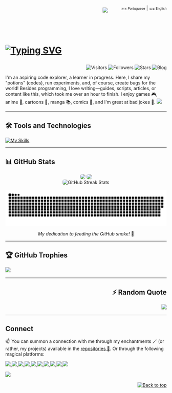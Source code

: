 <div align="right" id="top">
  <a href="https://github.com/SingeloDux" style="font-size: 10px; text-decoration: none;">🇵🇹 Portuguese</a> | 
  <a href="https://github.com/SingeloDux/SingeloDux/readme_en" style="font-size: 10px; text-decoration: none;">🇬🇧 English</a>
</div>
<img align="right" width="200px" style="margin-top:-10px" src="https://i.imgur.com/QhN9tAc.png">
</br></br></br></br>
<h1 align="left">
 
 [![Typing SVG](https://readme-typing-svg.herokuapp.com?color=fff&size=30&center=false&vCenter=true&width=600&lines=Hello,+I'm+Singelo+Dux!+👨‍💻;A+learner+and+enthusiast!;Feel+free+to+explore+and+contribute!+👻+)](https://git.io/typing-svg)
</h1>

<div align="right">

  <!-- ![pv](https://pageview.vercel.app/?github_user=SingeloDux) -->
  ![Visitors](https://hits.sh/github.com/SingeloDux.svg?style=flat-square&label=Visitors&color=blue&labelColor=black)
  ![Followers](https://img.shields.io/github/followers/SingeloDux?label=Followers&style=social)
  ![Stars](https://img.shields.io/github/stars/SingeloDux?style=social)
  ![Blog](https://img.shields.io/badge/Blog-SingeloDux-blue?style=flat&logo=blog)
  
</div>
<p> I'm an aspiring code explorer, a learner in progress. Here, I share my "potions" (codes), run experiments, and, of course, create bugs for the world! Besides programming, I love writing—guides, scripts, articles, or content like this, which took me over an hour to finish. I enjoy games 🎮, anime 🎥, cartoons 🎥, manga 📚, comics 📖, and I'm great at bad jokes 👻.
<img src="https://capsule-render.vercel.app/api?type=waving&color=gradient&height=80&section=footer"/>
</p>

---

## 🛠️  Tools and Technologies

[![My Skills](https://skillicons.dev/icons?i=linux,windows,git,github,stackoverflow,vscode,figma,c,py,php,mysql,sqlite,html,css,js,md,wordpress&theme=dark&perline=16)](https://singelodux.blogspot.com)

<!-- List here: https://github.com/tandpfun/skill-icons?tab=readme-ov-file#icons-list -->

---

## 📊 GitHub Stats

<div align="center">
  <!-- MY GITHUB STATS -->
    <img 
         src="https://github-readme-stats.vercel.app/api?username=SingeloDux&show_icons=true&hide_title=true&count_private=true&theme=blue-green&card_width=450" 
         style="max-width: 90%; height: auto; border-radius: 5px; vertical-align: top;" />
 <!-- MY TOP LANGUAGES -->
    <img  
         src="https://github-readme-stats.vercel.app/api/top-langs/?username=SingeloDux&layout=compact&langs_count=8&theme=blue-green&card_width=350" 
     style="max-width: 90%; height: auto; border-radius: 5px; vertical-align: top;" />
    </br>
   <div style="display: flex; justify-content: center; width: 90%;">
    <!-- Current Streak Stats -->
   <img 
     src="https://streak-stats.demolab.com?user=SingeloDux&theme=dark&border_radius=5&locale=en&card_width=800" 
     alt="GitHub Streak Stats" 
     style="max-width: 90%; height: auto; border-radius: 5px;" />
     
   </div>

</br>

<!-- SNAKE Updated -->
<picture>
  <source media="(prefers-color-scheme: dark)" srcset="https://raw.githubusercontent.com/SingeloDux/singelodux/output/github-contribution-grid-snake-dark.svg">
  <source media="(prefers-color-scheme: light)" srcset="https://raw.githubusercontent.com/SingeloDux/<singelodux/output/github-contribution-grid-snake.svg">
  <img alt="github contribution grid snake animation" src="https://raw.githubusercontent.com/SingeloDux/singelodux/output/github-contribution-grid-snake.svg">
</picture>
 </br> 
 
 _My dedication to feeding the GitHub snake!_ 🐍
 
</div>

---

## 🏆 GitHub Trophies

![](https://github-profile-trophy.vercel.app/?username=SingeloDux&theme=dark&no-frame=false&no-bg=true&margin-w=4)

---

<div align="right">
<!-- https://github.com/shravan20/github-readme-quotes -->
 
  ## ⚡ Random Quote
  
  ![](https://quotes-github-readme.vercel.app/api?type=horizontal&theme=dark&animation=grow_out_in)

</div>

---

## Connect

📫 You can summon a connection with me through my enchantments 🪄 (or rather, my projects) available in the [repositories 📂](https://github.com/SingeloDux?tab=repositories). Or through the following magical platforms:
</br>
<p align="left"> 
  <a href="mailto:singelodux@gmail.com" target="_blank">
    <img src="https://img.shields.io/badge/-Gmail-ff0000?style=plastic&logo=gmail&logoColor=white" /> 
  </a>
  <a href="https://singelodux.blogspot.com/" target="_blank">
    <img src="https://img.shields.io/badge/-LinkedIn-0A66C2?style=plastic&logo=linkedin&logoColor=white" /> 
    <img src="https://img.shields.io/badge/-Itch.io-1d1d1d?style=plastic&logo=itch.io&logoColor=white" /> 
    <img src="https://img.shields.io/badge/-GitHub-181717?style=plastic&logo=github&logoColor=white" /> 
    <img src="https://img.shields.io/badge/-MAL-00B5D6?style=plastic&logo=myanimelist&logoColor=white" />  
    <img src="https://img.shields.io/badge/-TV%20Time-FF6B6B?style=plastic&logo=tvtime&logoColor=white" />  
    <img src="https://img.shields.io/badge/-DeviantArt-04B404?style=plastic&logo=deviantart&logoColor=white" />  
    <img src="https://img.shields.io/badge/-Instagram-E4405F?style=plastic&logo=instagram&logoColor=white" />  
    <img src="https://img.shields.io/badge/-Facebook-1877F2?style=plastic&logo=facebook&logoColor=white" />  
    <img src="https://img.shields.io/badge/-Twitter-1DA1F2?style=plastic&logo=twitter&logoColor=white" /> 
  </a>
</p>

<img src="https://capsule-render.vercel.app/api?type=waving&color=gradient&height=80&section=footer"/>

<div align="right">
 
[![Back to top](https://img.shields.io/badge/Back%20to%20top-181717?style=for-the-badge&logo=arrow-up&logoColor=white)](#top)
  
</div>
